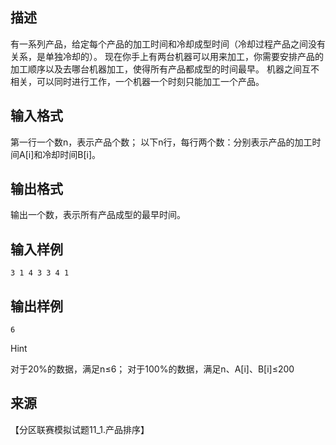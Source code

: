 ## 描述

有一系列产品，给定每个产品的加工时间和冷却成型时间（冷却过程产品之间没有关系，是单独冷却的）。 现在你手上有两台机器可以用来加工，你需要安排产品的加工顺序以及去哪台机器加工，使得所有产品都成型的时间最早。 机器之间互不相关，可以同时进行工作，一个机器一个时刻只能加工一个产品。

## 输入格式

第一行一个数n，表示产品个数； 以下n行，每行两个数：分别表示产品的加工时间A[i]和冷却时间B[i]。

## 输出格式

输出一个数，表示所有产品成型的最早时间。

## 输入样例

```plaintext
3 1 4 3 3 4 1 
```

## 输出样例

```plaintext
6 
```

Hint

对于20%的数据，满足n≤6； 对于100%的数据，满足n、A[i]、B[i]≤200 

## 来源

【分区联赛模拟试题11_1.产品排序】

